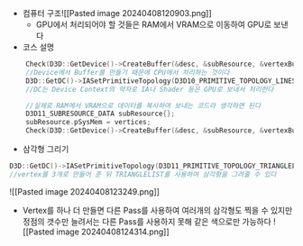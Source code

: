 - 컴퓨터 구조![[Pasted image 20240408120903.png]]
	- GPU에서 처리되어야 할 것들은 RAM에서 VRAM으로 이동하여 GPU로 보낸다
- 코스 설명
```C++
	Check(D3D::GetDevice()->CreateBuffer(&desc, &subResource, &vertexBuffer));
	//Device에서 Buffer를 만들기 때문에 CPU에서 처리하는 것이다
	D3D::GetDC()->IASetPrimitiveTopology(D3D10_PRIMITIVE_TOPOLOGY_LINESTRIP);
	//DC는 Device Context의 약자로 IA나 Shader 등은 GPU로 보내서 처리한다

	//실제로 RAM에서 VRAM으로 데이터를 복사하여 보내는 코드라 생각하면 된다
	D3D11_SUBRESOURCE_DATA subResource{};
	subResource.pSysMem = vertices;
	Check(D3D::GetDevice()->CreateBuffer(&desc, &subResource, &vertexBuffer));
```


- 삼각형 그리기
```C++
D3D::GetDC()->IASetPrimitiveTopology(D3D11_PRIMITIVE_TOPOLOGY_TRIANGLELIST);
//vertex를 3개로 만들어 준 뒤 TRIANGLELIST를 사용하여 삼각형을 그려줄 수 있다
```
![[Pasted image 20240408123249.png]]
-  Vertex를 하나 더 만들면 다른 Pass를 사용하여 여러개의 삼각형도 찍을 수 있지만 정점의 갯수만 늘려서는 다른 Pass를 사용하지 못해 같은 색으로만 가능하다
![[Pasted image 20240408124314.png]]
